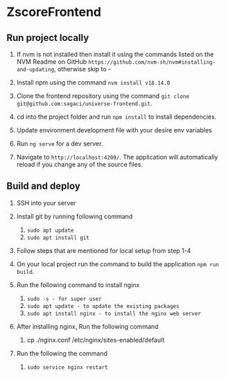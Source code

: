 # ZscoreFrontend

## Run project locally

1. If nvm is not installed then install it using the commands listed on the NVM Readme on GitHub `https://github.com/nvm-sh/nvm#installing-and-updating`, otherwise skip to -

2. Install npm using the command `nvm install v18.14.0`

3. Clone the frontend repository using the command `git clone git@github.com:sagaci/universe-frontend.git`.

4. cd into the project folder and run `npm install` to install dependencies.

5. Update environment.development file with your desire env variables

6. Run `ng serve` for a dev server.

7. Navigate to `http://localhost:4200/`. The application will automatically reload if you change any of the source files.

## Build and deploy

1. SSH into your server

2. Install git by running following command
    1. `sudo apt update`
    2. `sudo apt install git`

3. Follow steps that are mentioned for local setup from step 1-4

4. On your local project run the command to build the application `npm run build`.

5. Run the following command to install nginx
    1. `sudo -s - for super user`
    2. `sudo apt update - to update the existing packages`
    3. `sudo apt install nginx - to install the nginx web server`

6. After installing nginx, Run the following command
    1. cp ./nginx.conf /etc/nginx/sites-enabled/default

7. Run the following the command
    1. `sudo service nginx restart`
